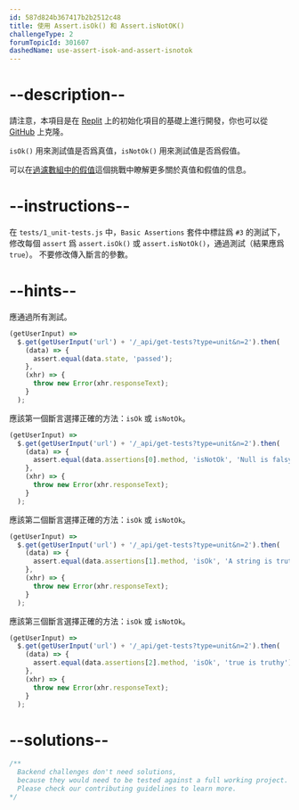 ```yaml
---
id: 587d824b367417b2b2512c48
title: 使用 Assert.isOk() 和 Assert.isNotOK()
challengeType: 2
forumTopicId: 301607
dashedName: use-assert-isok-and-assert-isnotok
---
```


# --description--

請注意，本項目是在 <a href="https://replit.com/github/freeCodeCamp/boilerplate-mochachai" target="_blank" rel="noopener noreferrer nofollow">Replit</a> 上的初始化項目的基礎上進行開發，你也可以從 <a href="https://github.com/freeCodeCamp/boilerplate-mochachai/" target="_blank" rel="noopener noreferrer nofollow">GitHub</a> 上克隆。

`isOk()` 用來測試值是否爲真值，`isNotOk()` 用來測試值是否爲假值。

可以在<a href="https://platform-ui.topcoder.com/learn/freeCodeCamp/javascript-algorithms-and-data-structures/basic-algorithm-scripting/falsy-bouncer" target="_blank" rel="noopener noreferrer nofollow">過濾數組中的假值</a>這個挑戰中瞭解更多關於真值和假值的信息。

# --instructions--

在 `tests/1_unit-tests.js` 中，`Basic Assertions` 套件中標註爲 `#3` 的測試下，修改每個 `assert` 爲 `assert.isOk()` 或 `assert.isNotOk()`，通過測試（結果應爲 `true`）。 不要修改傳入斷言的參數。

# --hints--

應通過所有測試。

```js
(getUserInput) =>
  $.get(getUserInput('url') + '/_api/get-tests?type=unit&n=2').then(
    (data) => {
      assert.equal(data.state, 'passed');
    },
    (xhr) => {
      throw new Error(xhr.responseText);
    }
  );
```

應該第一個斷言選擇正確的方法：`isOk` 或 `isNotOk`。

```js
(getUserInput) =>
  $.get(getUserInput('url') + '/_api/get-tests?type=unit&n=2').then(
    (data) => {
      assert.equal(data.assertions[0].method, 'isNotOk', 'Null is falsy');
    },
    (xhr) => {
      throw new Error(xhr.responseText);
    }
  );
```

應該第二個斷言選擇正確的方法：`isOk` 或 `isNotOk`。

```js
(getUserInput) =>
  $.get(getUserInput('url') + '/_api/get-tests?type=unit&n=2').then(
    (data) => {
      assert.equal(data.assertions[1].method, 'isOk', 'A string is truthy');
    },
    (xhr) => {
      throw new Error(xhr.responseText);
    }
  );
```

應該第三個斷言選擇正確的方法：`isOk` 或 `isNotOk`。

```js
(getUserInput) =>
  $.get(getUserInput('url') + '/_api/get-tests?type=unit&n=2').then(
    (data) => {
      assert.equal(data.assertions[2].method, 'isOk', 'true is truthy');
    },
    (xhr) => {
      throw new Error(xhr.responseText);
    }
  );
```

# --solutions--

```js
/**
  Backend challenges don't need solutions, 
  because they would need to be tested against a full working project. 
  Please check our contributing guidelines to learn more.
*/
```

